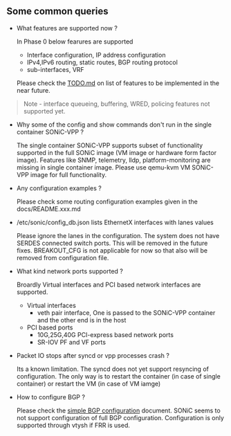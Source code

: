 ## Some common queries
 * What features are supported now ?

   In Phase 0 below fearures are supported
   * Interface configuration, IP address configuration
   * IPv4,IPv6 routing, static routes, BGP routing protocol
   * sub-interfaces, VRF

   Please check the [TODO.md](TODO.md) on list of features to be implemented in the near future.

> Note - interface queueing, buffering, WRED, policing features not supported yet.

 * Why some of the config and show commands don't run in the single container SONiC-VPP ?

   The single container SONiC-VPP supports subset of functionality supported in the full SONiC image (VM image or hardware form factor image). Features like SNMP, telemetry, lldp, platform-monitoring are missing in single container image. Please use qemu-kvm VM SONiC-VPP image for full functionality.

 * Any configuration examples ?

   Please check some routing configuration examples given in the docs/README.xxx.md

 * /etc/sonic/config_db.json lists EthernetX interfaces with lanes values

   Please ignore the lanes in the configuration. The system does not have SERDES connected switch ports. This will be removed in the future fixes. BREAKOUT_CFG is not applicable for now so that also will be removed from configuration file.

 * What kind network ports supported ?

   Broardly Virtual interfaces and PCI based network interfaces are supported.
   * Virtual interfaces
     * veth pair interface, One is passed to the SONiC-VPP container and the other end is in the host
   * PCI based ports
     * 10G,25G,40G PCI-express based network ports
     * SR-IOV PF and VF ports

 * Packet IO stops after syncd or vpp processes crash ?

   Its a known limitation. The syncd does not yet support resyncing of configuration.
   The only way is to restart the container (in case of single container) or restart the VM (in case of VM iamge)

 * How to configure BGP ?

   Please check the [simple BGP configuration](docs/README.simple.bgp.md) document. SONiC seems to not support configuration of full BGP configuration. Configuration is only supported through vtysh if FRR is used.
